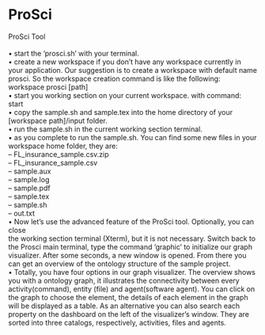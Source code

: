 # ProSci
ProSci Tool<br/>
<br/>
• start the ’prosci.sh’ with your terminal.<br/>
• create a new workspace if you don’t have any workspace currently in your application.
Our suggestion is to create a workspace with default name prosci. So the workspace
creation command is like the following: workspace prosci [path]<br/>
• start you working section on your current workspace. with command: start<br/>
• copy the sample.sh and sample.tex into the home directory of your [workspace
path]/input folder.<br/>
• run the sample.sh in the current working section terminal.<br/>
• as you complete to run the sample.sh. You can find some new files in your workspace
home folder, they are:<br/>
– FL_insurance_sample.csv.zip<br/>
– FL_insurance_sample.csv<br/>
– sample.aux<br/>
– sample.log<br/>
– sample.pdf<br/>
– sample.tex<br/>
– sample.sh<br/>
– out.txt<br/>
• Now let’s use the advanced feature of the ProSci tool. Optionally, you can close<br/>
the working section terminal (Xterm), but it is not necessary. Switch back to the
Prosci main terminal, type the command ’graphic’ to initialize our graph visualizer.
After some seconds, a new window is opened. From there you can get an overview
of the ontology structure of the sample project.<br/>
• Totally, you have four options in our graph visualizer. The overview shows you with
a ontology graph, it illustrates the connectivity between every activity(command),
entity (file) and agent(software agent). You can click on the graph to choose the
element, the details of each element in the graph will be displayed as a table. As
an alternative you can also search each property on the dashboard on the left of
the visualizer’s window. They are sorted into three catalogs, respectively, activities,
files and agents.<br/>
